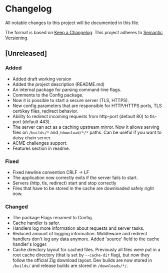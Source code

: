 # Changelog
All notable changes to this project will be documented in this file.

The format is based on [Keep a Changelog](https://keepachangelog.com/en/1.1.0/).
This project adheres to [Semantic Versioning](https://semver.org/spec/v2.0.0.html).

## [Unreleased]
### Added
- Added draft working version
- Added the project description (README.md)
- An internal package for parsing command-line flags.
- Comments to the Config package.
- Now it is possible to start a secure server (TLS, HTTPS).
- New config parameters that are responsible for HTTP/HTTPS ports, TLS cert/key files, redirect behavior.
- Ability to redirect incoming requests from http-port (default 80) to tls-port (default 443).
- The server can act as a caching upstream mirror. Now it allows serving files
  on `/builds/*` and `/download/*/*` paths. Can be useful if you want to daisy
  chain server.
- ACME challenges support.
- Features section in readme.

### Fixed
- Fixed newline convention CRLF -> LF
- The application now correctly exits if the server fails to start.
- Servers (http, tls, redirect) start and stop correctly
- Files that have to be stored in the cache are downloaded safely right now.

### Changed
- The package Flags renamed to Config.
- Cache handler is safer.
- Handlers log more information about requests and server tasks.
- Reduced amount of logging information. Middleware and redirect handlers don't
  log any data anymore. Added 'source' field to the cache handler's logger.
- Cache directory layout for cached files. Previously all files were put in a
  root cache directory (that is set by `--cache-dir` flag), but now they follow
  the official Zig download layout. Dev builds are now stored in `/builds/` and
  release builds are stored in `/downloads/*/`.
